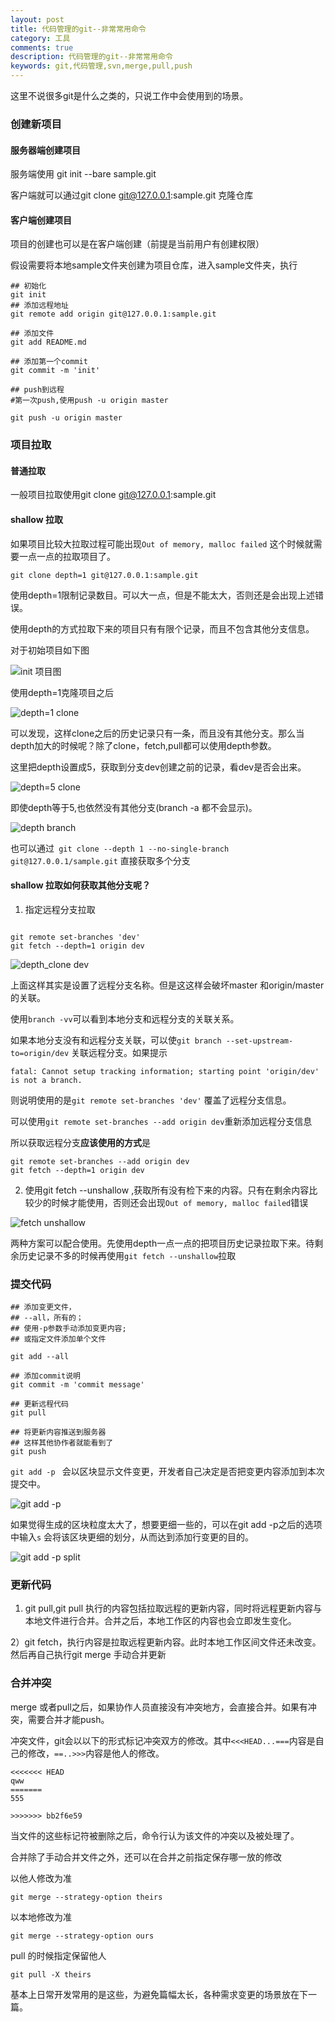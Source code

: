 ```yaml
---
layout: post
title: 代码管理的git--非常常用命令
category: 工具
comments: true
description: 代码管理的git--非常常用命令
keywords: git,代码管理,svn,merge,pull,push
---
```


这里不说很多git是什么之类的，只说工作中会使用到的场景。


### 创建新项目


#### 服务器端创建项目 

服务端使用 git init --bare sample.git 

客户端就可以通过git clone git@127.0.0.1:sample.git 克隆仓库


#### 客户端创建项目

项目的创建也可以是在客户端创建（前提是当前用户有创建权限）

假设需要将本地sample文件夹创建为项目仓库，进入sample文件夹，执行

```
## 初始化
git init  
## 添加远程地址
git remote add origin git@127.0.0.1:sample.git  

## 添加文件
git add README.md 

## 添加第一个commit	
git commit -m 'init' 

## push到远程
#第一次push,使用push -u origin master

git push -u origin master 

```

<!-- more -->

### 项目拉取



#### 普通拉取

一般项目拉取使用git clone git@127.0.0.1:sample.git

#### shallow 拉取

如果项目比较大拉取过程可能出现```Out of memory, malloc failed``` 这个时候就需要一点一点的拉取项目了。

```
git clone depth=1 git@127.0.0.1:sample.git

```

使用depth=1限制记录数目。可以大一点，但是不能太大，否则还是会出现上述错误。

使用depth的方式拉取下来的项目只有有限个记录，而且不包含其他分支信息。

对于初始项目如下图

![init 项目图](http://blog.static.aiaiaini.com/201902269e8939962e70b2900b211d31ef9649e2_init.jpg)

使用depth=1克隆项目之后

![depth=1 clone](http://blog.static.aiaiaini.com/201902269e8939962e70b2900b211d31ef9649e2_depthclone.jpg)

可以发现，这样clone之后的历史记录只有一条，而且没有其他分支。那么当depth加大的时候呢？除了clone，fetch,pull都可以使用depth参数。

这里把depth设置成5，获取到分支dev创建之前的记录，看dev是否会出来。


![depth=5 clone](http://blog.static.aiaiaini.com/201902269e8939962e70b2900b211d31ef9649e2_depthfetch5.png)

即使depth等于5,也依然没有其他分支(branch -a 都不会显示)。

![depth branch](http://blog.static.aiaiaini.com/201902269e8939962e70b2900b211d31ef9649e2_depthfetch_branch.jpg)


也可以通过``` git clone --depth 1 --no-single-branch git@127.0.0.1/sample.git``` 直接获取多个分支

#### shallow 拉取如何获取其他分支呢？


1) 指定远程分支拉取

```

git remote set-branches 'dev'
git fetch --depth=1 origin dev

```
![depth_clone dev](http://blog.static.aiaiaini.com/201902269e8939962e70b2900b211d31ef9649e2_depthclone_dev.jpg)

上面这样其实是设置了远程分支名称。但是这这样会破坏master 和origin/master的关联。

使用``branch -vv``可以看到本地分支和远程分支的关联关系。

如果本地分支没有和远程分支关联，可以使``git branch --set-upstream-to=origin/dev`` 关联远程分支。如果提示
```
fatal: Cannot setup tracking information; starting point 'origin/dev' is not a branch.
```
则说明使用的是``git remote set-branches 'dev'`` 覆盖了远程分支信息。

可以使用``git remote set-branches --add origin dev``重新添加远程分支信息


所以获取远程分支**应该使用的方式**是

```
git remote set-branches --add origin dev
git fetch --depth=1 origin dev

```

2) 使用git fetch --unshallow ,获取所有没有检下来的内容。只有在剩余内容比较少的时候才能使用，否则还会出现```Out of memory, malloc failed```错误

![fetch unshallow](http://blog.static.aiaiaini.com/201902269e8939962e70b2900b211d31ef9649e2_fetch_upllow.jpg)


两种方案可以配合使用。先使用depth一点一点的把项目历史记录拉取下来。待剩余历史记录不多的时候再使用``git fetch --unshallow``拉取



### 提交代码

```
## 添加变更文件，
## --all，所有的；
## 使用-p参数手动添加变更内容;
## 或指定文件添加单个文件

git add --all

## 添加commit说明
git commit -m 'commit message'

## 更新远程代码
git pull 

## 将更新内容推送到服务器
## 这样其他协作者就能看到了
git push

```

``git add -p `` 会以区块显示文件变更，开发者自己决定是否把变更内容添加到本次提交中。

![git add -p](http://blog.static.aiaiaini.com/20190226a50bdbd9fb14619e65e677a720d168c9_git_add_p.jpg)

如果觉得生成的区块粒度太大了，想要更细一些的，可以在git add -p之后的选项中输入``s`` 会将该区块更细的划分，从而达到添加行变更的目的。

![git add -p split](http://blog.static.aiaiaini.com/20190226a50bdbd9fb14619e65e677a720d168c9_git_add_p_split.jpg)


### 更新代码

1) git pull,git pull 执行的内容包括拉取远程的更新内容，同时将远程更新内容与本地文件进行合并。合并之后，本地工作区的内容也会立即发生变化。

2）git fetch，执行内容是拉取远程更新内容。此时本地工作区间文件还未改变。然后再自己执行git merge 手动合并更新

### 合并冲突

merge 或者pull之后，如果协作人员直接没有冲突地方，会直接合并。如果有冲突，需要合并才能push。

冲突文件，git会以以下的形式标记冲突双方的修改。其中```<<<HEAD...===```内容是自己的修改，```==..>>>```内容是他人的修改。

```
<<<<<<< HEAD
qww
=======
555

>>>>>>> bb2f6e59
```

当文件的这些标记符被删除之后，命令行认为该文件的冲突以及被处理了。


合并除了手动合并文件之外，还可以在合并之前指定保存哪一放的修改

以他人修改为准
```
git merge --strategy-option theirs
```

以本地修改为准
```
git merge --strategy-option ours
```

pull 的时候指定保留他人
```
git pull -X theirs
```


基本上日常开发常用的是这些，为避免篇幅太长，各种需求变更的场景放在下一篇。

